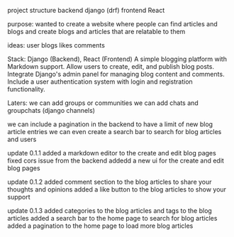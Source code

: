 project structure
backend django (drf)
frontend React

purpose:
wanted to create a website where people can find articles and blogs
and create blogs and articles that are relatable to them

ideas:
user blogs likes comments



Stack: Django (Backend), React (Frontend)
A simple blogging platform with Markdown support. Allow users to create, edit, and publish blog posts. Integrate Django's admin panel for managing blog content and comments. Include a user authentication system with login and registration functionality.


Laters:
we can add groups or communities
we can add chats and groupchats (django channels)



we can include a pagination in the backend to have a limit of new blog article entries
we can even create a search bar to search for blog articles and users



update 0.1.1
added a markdown editor to the create and edit blog pages
fixed cors issue from the backend
addedd a new ui for the create and edit blog pages


update 0.1.2
added comment section to the blog articles to share your thoughts and opinions
added a like button to the blog articles to show your support

update 0.1.3
added categories to the blog articles and tags to the blog articles
added a search bar to the home page to search for blog articles
added a pagination to the home page to load more blog articles